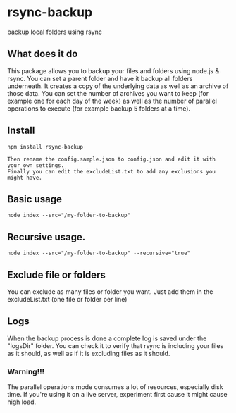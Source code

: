 rsync-backup
======================

backup local folders using rsync

## What does it do
This package allows you to backup your files and folders using node.js & rsync. You can set a parent folder and have it 
backup all folders underneath. It creates a copy of the underlying data as well as an archive of those data. You can set
the number of archives you want to keep (for example one for each day of the week) as well as the number of parallel 
operations to execute (for example backup 5 folders at a time). 

## Install
```
npm install rsync-backup

Then rename the config.sample.json to config.json and edit it with your own settings. 
Finally you can edit the excludeList.txt to add any exclusions you might have.

```

## Basic usage

```
node index --src="/my-folder-to-backup"
```

## Recursive usage.
 
```
node index --src="/my-folder-to-backup" --recursive="true"
```

## Exclude file or folders
You can exclude as many files or folder you want. Just add them in the excludeList.txt (one file or folder per line)

## Logs
When the backup process is done a complete log is saved under the "logsDir" folder. You can check it to verify that
rsync is including your files as it should, as well as if it is excluding files as it should.

### Warning!!!
The parallel operations mode consumes a lot of resources, especially disk time. If you're using it on a live server, experiment
first cause it might cause high load.

